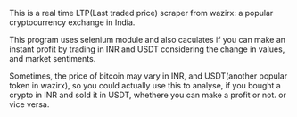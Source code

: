 This is a real time LTP(Last traded price) scraper from wazirx: a popular cryptocurrency exchange in India. 

This program uses selenium module and also caculates if you can make an instant profit by trading in INR and USDT considering the change in values, and market sentiments.

Sometimes, the price of bitcoin may vary in INR, and USDT(another popular token in wazirx), so you could actually use this to analyse, if you bought a crypto in INR and sold it in USDT,
whethere you can make a profit or not. or vice versa.

